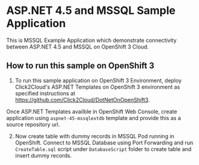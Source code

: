 # ASP.NET 4.5 and MSSQL Sample Application
This is MSSQL Example Application which demonstrate connectivity between ASP.NET 4.5 and MSSQL on OpenShift 3 Cloud.

## How to run this sample on OpenShift 3

1) To run this sample application on OpenShift 3 Environment, deploy Click2Cloud's ASP.NET Templates on OpenShift 3 environment as specified instructions at https://github.com/Click2Cloud/DotNetOnOpenShift3.

Once ASP.NET Templates availble in OpenShift Web Console, create application using `aspnet-45-mssqlextdb` template and provide this as a source repository url. 

2) Now create table with dummy records in MSSQL Pod running in OpenShift. Connect to MSSQL Database using Port Forwarding and run `CreateTable.sql` script under `DatabaseScript` folder to create table and insert dummy records.
